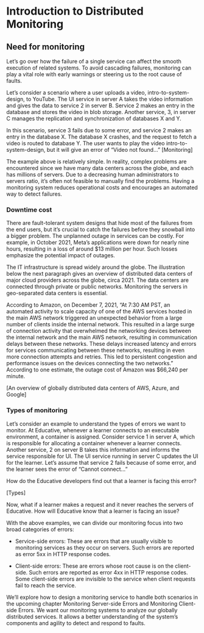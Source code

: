 # Introduction to Distributed Monitoring
## Need for monitoring
Let’s go over how the failure of a single service can affect the smooth execution of related systems. To avoid cascading failures, monitoring can play a vital role with early warnings or steering us to the root cause of faults.

Let’s consider a scenario where a user uploads a video, intro-to-system-design, to YouTube. The UI service in server A takes the video information and gives the data to service 2 in server B. Service 2 makes an entry in the database and stores the video in blob storage. Another service, 3, in server C manages the replication and synchronization of databases X and Y.

In this scenario, service 3 fails due to some error, and service 2 makes an entry in the database X. The database X crashes, and the request to fetch a video is routed to database Y. The user wants to play the video intro-to-system-design, but it will give an error of “Video not found…”
[Monitoring]

The example above is relatively simple. In reality, complex problems are encountered since we have many data centers across the globe, and each has millions of servers. Due to a decreasing human administrators to servers ratio, it’s often not feasible to manually find the problems. Having a monitoring system reduces operational costs and encourages an automated way to detect failures.

### Downtime cost
There are fault-tolerant system designs that hide most of the failures from the end users, but it’s crucial to catch the failures before they snowball into a bigger problem. The unplanned outage in services can be costly. For example, in October 2021, Meta’s applications were down for nearly nine hours, resulting in a loss of around $13 million per hour. Such losses emphasize the potential impact of outages.

The IT infrastructure is spread widely around the globe. The illustration below the next paragraph gives an overview of distributed data centers of major cloud providers across the globe, circa 2021. The data centers are connected through private or public networks. Monitoring the servers in geo-separated data centers is essential.

According to Amazon, on December 7, 2021, “At 7:30 AM PST, an automated activity to scale capacity of one of the AWS services hosted in the main AWS network triggered an unexpected behavior from a large number of clients inside the internal network. This resulted in a large surge of connection activity that overwhelmed the networking devices between the internal network and the main AWS network, resulting in communication delays between these networks. These delays increased latency and errors for services communicating between these networks, resulting in even more connection attempts and retries. This led to persistent congestion and performance issues on the devices connecting the two networks.” According to one estimate, the outage cost of Amazon was $66,240 per minute.

[An overview of globally distributed data centers of AWS, Azure, and Google]

### Types of monitoring
Let’s consider an example to understand the types of errors we want to monitor. At Educative, whenever a learner connects to an executable environment, a container is assigned. Consider service 1 in server A, which is responsible for allocating a container whenever a learner connects. Another service, 2 on server B takes this information and informs the service responsible for UI. The UI service running in server C updates the UI for the learner. Let’s assume that service 2 fails because of some error, and the learner sees the error of “Cannot connect…”

How do the Educative developers find out that a learner is facing this error?

[Types]

Now, what if a learner makes a request and it never reaches the servers of Educative. How will Educative know that a learner is facing an issue?

With the above examples, we can divide our monitoring focus into two broad categories of errors:

- Service-side errors: These are errors that are usually visible to monitoring services as they occur on servers. Such errors are reported as error 5xx in HTTP response codes.

- Client-side errors: These are errors whose root cause is on the client-side. Such errors are reported as error 4xx in HTTP response codes. Some client-side errors are invisible to the service when client requests fail to reach the service.

We’ll explore how to design a monitoring service to handle both scenarios in the upcoming chapter Monitoring Server-side Errors and Monitoring Client-side Errors. We want our monitoring systems to analyze our globally distributed services. It allows a better understanding of the system’s components and agility to detect and respond to faults.
